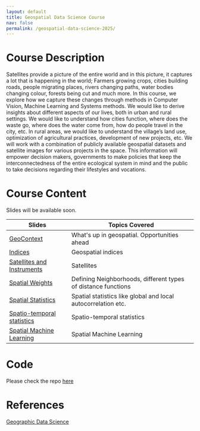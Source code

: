 ```yaml
---
layout: default
title: Geospatial Data Science Course
nav: false
permalink: /geospatial-data-science-2025/
---
```


# Course Description

Satellites provide a picture of the entire world and in this picture, it captures a lot that is happening in the world; Farmers growing crops, cities building roads, people migrating places, rivers changing paths, water bodies changing colour, forests being cut and much more. In this course, we explore how we capture these changes through methods in Computer Vision, Machine Learning and Systems methods. We would like to derive insights about different aspects of our lives, both in urban and rural settings. We would like to understand how cities function, where does the waste go, where does the water come from, how do people travel in the city, etc. In rural areas, we would like to understand the village’s land use, optimization of agricultural practices, development of new projects, etc. We will work with a combination of publicly available geospatial datasets and satellite images for various projects in the space. This information will empower decision makers, governments to make policies that keep the interconnectedness of the entire ecological system in mind and the public to take decisions regarding their lifestyles and vocations.

# Course Content

Slides will be available soon.

| Slides                                                                            | Topics Covered                                                |
| --- | --------- |
| [GeoContext](../assets/pdf/geods-slides/L2-TheGeoContext.pdf)                     | What's up in geospatial. Opportunities ahead                  |
| [Indices](../assets/pdf/geods-slides/Indices.pdf)                                 | Geospatial indices                                            |
| [Satellites and Instruments](../assets/pdf/geods-slides/Satellites.pdf)           | Satellites                                                    |
| [Spatial Weights](../assets/pdf/geods-slides/Spatial_Weights.pdf)                 | Defining Neighborhoods, different types of distance functions |
| [Spatial Statistics](../assets/pdf/geods-slides/Spatial_Statistics.pdf)           | Spatial statistics like global and local autocorrelation etc. |
| [Spatio-temporal statistics](../assets/pdf/geods-slides/SpatioTemporal_Stats.pdf) | Spatio-temporal statistics                                    |
| [Spatial Machine Learning](../assets/pdf/geods-slides/spatial-ml.pdf)             | Spatial Machine Learning                                      |

# Code

Please check the repo [here](https://github.com/anupamsobti/geospatial-machine-learning.git)

# References

[Geographic Data Science](https://geographicdata.science/book/intro.html)
